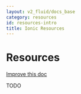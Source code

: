 ```yaml
---
layout: v2_fluid/docs_base
category: resources
id: resources-intro
title: Ionic Resources
---
```


# Resources

<a class="improve-v2-docs" href='https://github.com/driftyco/ionic-site/edit/master/docs/v2/resources/index.md'>
  Improve this doc
</a>

TODO
